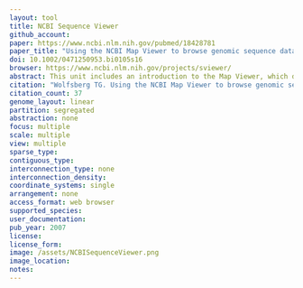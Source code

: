 ```yaml
---
layout: tool 
title: NCBI Sequence Viewer
github_account: 
paper: https://www.ncbi.nlm.nih.gov/pubmed/18428781
paper_title: "Using the NCBI Map Viewer to browse genomic sequence data."
doi: 10.1002/0471250953.bi0105s16
browser: https://www.ncbi.nlm.nih.gov/projects/sviewer/
abstract: This unit includes an introduction to the Map Viewer, which describes how to perform a simple text-based search of genome annotations to view the genomic context of a gene, navigate along a chromosome, zoom in and out, and change the displayed maps to hide and show information. It also describes some of NCBI's sequence-analysis tools, which are provided as links from the Map Viewer. The Alternate Protocols describe different ways to query the genome sequence, and also illustrate additional features of the Map Viewer. Alternate Protocol 1 shows how to perform and interpret the results of a BLAST search against the human genome. Alternate Protocol 2 demonstrates how to retrieve a list of all genes between two STS markers. Finally, Alternate Protocol 3 shows how to find all annotated members of a gene family.
citation: "Wolfsberg TG. Using the NCBI Map Viewer to browse genomic sequence data. Curr Protoc Bioinformatics. 2007;Chapter 1: Unit 1.5."
citation_count: 37
genome_layout: linear
partition: segregated
abstraction: none
focus: multiple
scale: multiple
view: multiple
sparse_type: 
contiguous_type: 
interconnection_type: none
interconnection_density: 
coordinate_systems: single
arrangement: none
access_format: web browser
supported_species: 
user_documentation: 
pub_year: 2007
license: 
license_form: 
image: /assets/NCBISequenceViewer.png
image_location: 
notes: 
---
```

